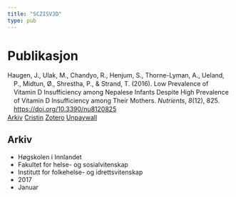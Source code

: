 ```yaml
---
title: "SCZISVJD"
type: pub
---
```

<h1>Publikasjon</h1>
<article id="csl-bib-container-SCZISVJD" class="csl-bib-container">
  <div class="csl-bib-body" style="line-height: 1.35; padding-left: 1em; text-indent:-1em;">
  <div class="csl-entry">Haugen, J., Ulak, M., Chandyo, R., Henjum, S., Thorne-Lyman, A., Ueland, P., Midtun, &#xD8;., Shrestha, P., &amp; Strand, T. (2016). Low Prevalence of Vitamin D Insufficiency among Nepalese Infants Despite High Prevalence of Vitamin D Insufficiency among Their Mothers. <i>Nutrients</i>, <i>8</i>(12), 825. <a href="https://doi.org/10.3390/nu8120825">https://doi.org/10.3390/nu8120825</a></div>
</div>
  <div class="csl-bib-buttons">
    <a href="#taxonomy-article-SCZISVJD" class="csl-bib-button">Arkiv</a>
    <a href alt="Cristin URL" class="csl-bib-button">Cristin</a>
    <a href alt="Zotero URL" class="csl-bib-button">Zotero</a>
    <a href="https://www.mdpi.com/2072-6643/8/12/825/pdf?version=1482284975" class="csl-bib-button">Unpaywall</a>
  </div>
  <div id="csl-bib-meta-container-SCZISVJD"></div>
</article>
<div id="csl-bib-meta-SCZISVJD" class="csl-bib-meta">
  <article id="taxonomy-article-SCZISVJD" class="taxonomy-article">
    <h1>Arkiv</h1>
    <ul>
      <li>Høgskolen i Innlandet</li>
      <li>Fakultet for helse- og sosialvitenskap</li>
      <li>Institutt for folkehelse- og idrettsvitenskap</li>
      <li>2017</li>
      <li>Januar</li>
    </ul>
  </article>
</div>
